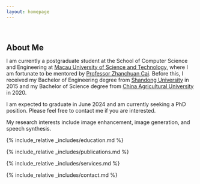 ```yaml
---
layout: homepage
---
```


<h1 id="about-me"></h1>

<h2 style="margin: 60px 0px 10px;">About Me</h2>

I am currently a postgraduate student at the School of Computer Science and Engineering at [Macau University of Science and Technology](https://www.must.edu.mo/en), where I am fortunate to be mentored by [Professor Zhanchuan Cai](https://www.must.edu.mo/en/scse/staff/cai-zhan-chuan). Before this, I received my Bachelor of Engineering degree from [Shandong University](https://www.en.sdu.edu.cn/) in 2015 and my Bachelor of Science degree from [China Agricultural University](https://www.cau.edu.cn/) in 2020.

I am expected to graduate in June 2024 and am currently seeking a PhD position. Please feel free to contact me if you are interested.

My research interests include image enhancement, image generation, and speech synthesis. 



{% include_relative _includes/education.md %}

{% include_relative _includes/publications.md %}

{% include_relative _includes/services.md %}

{% include_relative _includes/contact.md %}
